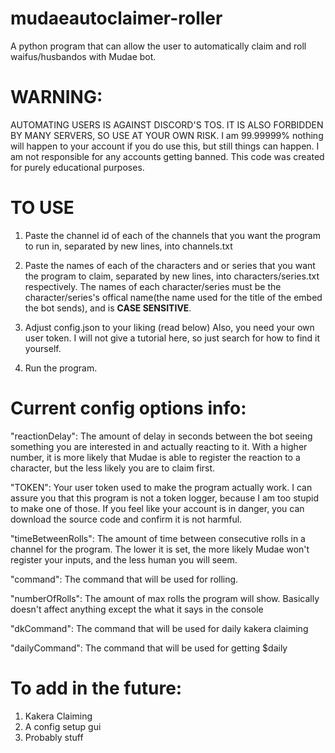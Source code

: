 # mudaeautoclaimer-roller
A python program that can allow the user to automatically claim and roll waifus/husbandos with Mudae bot.


# WARNING: 
AUTOMATING USERS IS AGAINST DISCORD'S TOS. IT IS ALSO FORBIDDEN BY MANY SERVERS, SO USE AT YOUR OWN RISK. 
I am 99.99999% nothing will happen to your account if you do use this, but still things can happen. I am not responsible for any accounts getting banned. This code was created for purely educational purposes.


# TO USE
1. Paste the channel id of each of the channels that you want the program to run in, separated by new lines, 
into channels.txt

2. Paste the names of each of the characters and or series that you want the program to claim, separated by new lines, into characters/series.txt respectively. The names of each character/series must be the character/series's offical name(the name used for the title of the embed the bot sends), and is **CASE SENSITIVE**.

3. Adjust config.json to your liking (read below)
Also, you need your own user token. I will not give a tutorial here, so just search for how to find it yourself. 

4. Run the program.



# Current config options info:

"reactionDelay": The amount of delay in seconds between the bot seeing something you are interested in and actually reacting to it.  With a higher number, it is more likely that Mudae is able to register the reaction to a character, but the less likely you are to claim first.

"TOKEN": Your user token used to make the program actually work. I can assure you that this program is not a token logger, because I am too stupid to make one of those.
If you feel like your account is in danger, you can download the source code and confirm it is not harmful.

"timeBetweenRolls": The amount of time between consecutive rolls in a channel for the program. The lower it is set, the more likely Mudae won't register your inputs, and the less human you will seem.

"command": The command that will be used for rolling.

"numberOfRolls": The amount of max rolls the program will show. Basically doesn't affect anything except the what it says in the console

"dkCommand": The command that will be used for daily kakera claiming

"dailyCommand": The command that will be used for getting $daily



# To add in the future: 

1. Kakera Claiming
2. A config setup gui
3. Probably stuff



